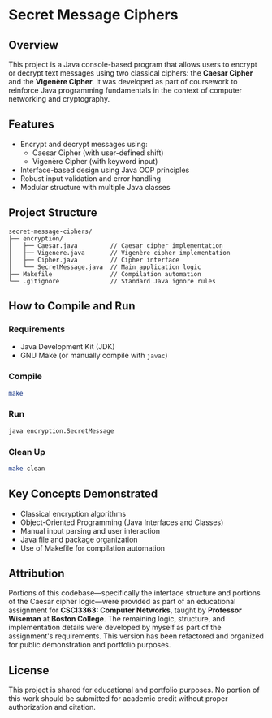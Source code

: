 # Secret Message Ciphers

## Overview

This project is a Java console-based program that allows users to encrypt or decrypt text messages using two classical ciphers: the **Caesar Cipher** and the **Vigenère Cipher**. It was developed as part of coursework to reinforce Java programming fundamentals in the context of computer networking and cryptography.

## Features

- Encrypt and decrypt messages using:
  - Caesar Cipher (with user-defined shift)
  - Vigenère Cipher (with keyword input)
- Interface-based design using Java OOP principles
- Robust input validation and error handling
- Modular structure with multiple Java classes

## Project Structure

```
secret-message-ciphers/
├── encryption/
│   ├── Caesar.java         // Caesar cipher implementation
│   ├── Vigenere.java       // Vigenère cipher implementation
│   ├── Cipher.java         // Cipher interface
│   └── SecretMessage.java  // Main application logic
├── Makefile                // Compilation automation
└── .gitignore              // Standard Java ignore rules
```

## How to Compile and Run

### Requirements

- Java Development Kit (JDK)
- GNU Make (or manually compile with `javac`)

### Compile

```bash
make
```

### Run

```bash
java encryption.SecretMessage
```

### Clean Up

```bash
make clean
```

## Key Concepts Demonstrated

- Classical encryption algorithms
- Object-Oriented Programming (Java Interfaces and Classes)
- Manual input parsing and user interaction
- Java file and package organization
- Use of Makefile for compilation automation

## Attribution

Portions of this codebase—specifically the interface structure and portions of the Caesar cipher logic—were provided as part of an educational assignment for **CSCI3363: Computer Networks**, taught by **Professor Wiseman** at **Boston College**. The remaining logic, structure, and implementation details were developed by myself as part of the assignment's requirements. This version has been refactored and organized for public demonstration and portfolio purposes.

## License

This project is shared for educational and portfolio purposes. No portion of this work should be submitted for academic credit without proper authorization and citation.
